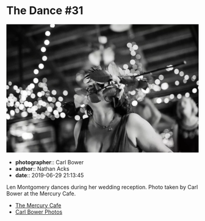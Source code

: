 # The Dance #31

![Len Montgomery dances during her wedding reception](assets/2019-06-29-set-4-the-dance-31.webp)

* **photographer**:: Carl Bower  
* **author**:: Nathan Acks  
* **date**:: 2019-06-29 21:13:45

Len Montgomery dances during her wedding reception. Photo taken by Carl Bower at the Mercury Cafe.

* [The Mercury Cafe](http://mercurycafe.com)
* [Carl Bower Photos](https://carlbowerphotos.com)
